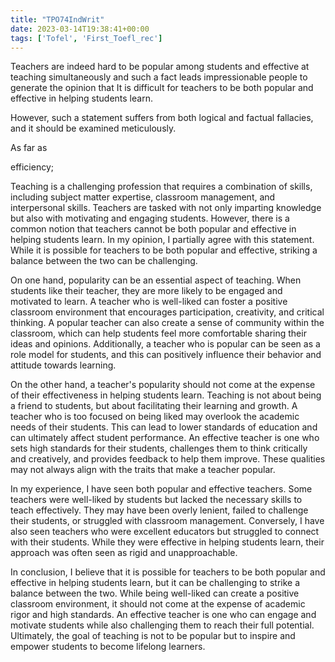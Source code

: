 ```yaml
---
title: "TPO74IndWrit"
date: 2023-03-14T19:38:41+00:00
tags: ['Tofel', 'First_Toefl_rec']
---
```

Teachers are indeed hard to be popular among students and effective at teaching simultaneously and such a fact leads impressionable people to generate the opinion that It is difficult for teachers to be both popular and effective in helping students learn.

However, such a statement suffers from both logical and factual fallacies, and it should be examined meticulously.

As far as 

efficiency; 

Teaching is a challenging profession that requires a combination of skills, including subject matter expertise, classroom management, and interpersonal skills. Teachers are tasked with not only imparting knowledge but also with motivating and engaging students. However, there is a common notion that teachers cannot be both popular and effective in helping students learn. In my opinion, I partially agree with this statement. While it is possible for teachers to be both popular and effective, striking a balance between the two can be challenging.

On one hand, popularity can be an essential aspect of teaching. When students like their teacher, they are more likely to be engaged and motivated to learn. A teacher who is well-liked can foster a positive classroom environment that encourages participation, creativity, and critical thinking. A popular teacher can also create a sense of community within the classroom, which can help students feel more comfortable sharing their ideas and opinions. Additionally, a teacher who is popular can be seen as a role model for students, and this can positively influence their behavior and attitude towards learning.

On the other hand, a teacher's popularity should not come at the expense of their effectiveness in helping students learn. Teaching is not about being a friend to students, but about facilitating their learning and growth. A teacher who is too focused on being liked may overlook the academic needs of their students. This can lead to lower standards of education and can ultimately affect student performance. An effective teacher is one who sets high standards for their students, challenges them to think critically and creatively, and provides feedback to help them improve. These qualities may not always align with the traits that make a teacher popular.

In my experience, I have seen both popular and effective teachers. Some teachers were well-liked by students but lacked the necessary skills to teach effectively. They may have been overly lenient, failed to challenge their students, or struggled with classroom management. Conversely, I have also seen teachers who were excellent educators but struggled to connect with their students. While they were effective in helping students learn, their approach was often seen as rigid and unapproachable.

In conclusion, I believe that it is possible for teachers to be both popular and effective in helping students learn, but it can be challenging to strike a balance between the two. While being well-liked can create a positive classroom environment, it should not come at the expense of academic rigor and high standards. An effective teacher is one who can engage and motivate students while also challenging them to reach their full potential. Ultimately, the goal of teaching is not to be popular but to inspire and empower students to become lifelong learners.